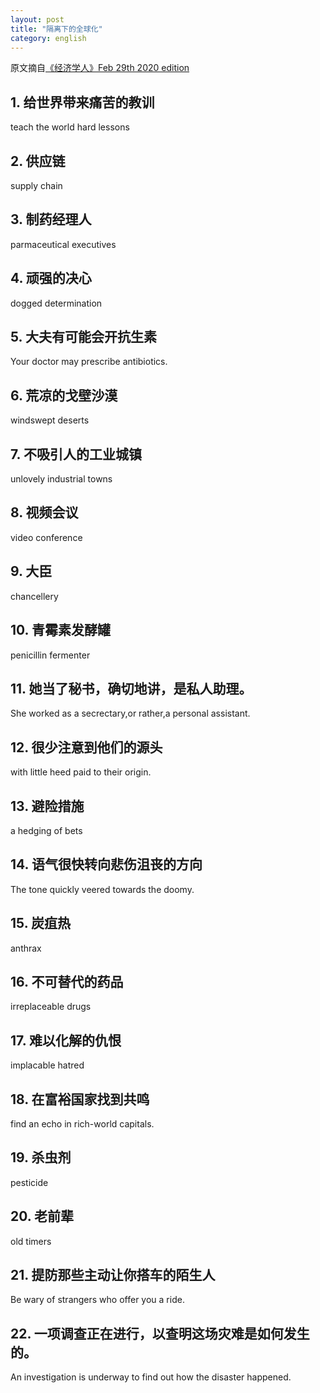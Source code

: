 ```yaml
---
layout: post
title: "隔离下的全球化"
category: english
---
```



原文摘自[《经济学人》Feb 29th 2020 edition](https://www.economist.com/china/2020/02/29/covid-19-is-teaching-hard-lessons-about-china-only-supply-chains)
## 1. 给世界带来痛苦的教训

teach the world hard lessons

## 2. 供应链

supply chain

## 3. 制药经理人

parmaceutical executives

## 4. 顽强的决心

dogged determination

## 5. 大夫有可能会开抗生素

Your doctor may prescribe antibiotics.

## 6. 荒凉的戈壁沙漠

windswept deserts

## 7. 不吸引人的工业城镇

unlovely industrial towns

## 8. 视频会议

video conference

## 9. 大臣

chancellery 

## 10. 青霉素发酵罐

penicillin fermenter

## 11. 她当了秘书，确切地讲，是私人助理。

She worked as a secrectary,or rather,a personal assistant.

## 12. 很少注意到他们的源头

with little heed paid to their origin.

## 13. 避险措施

a hedging of bets

## 14. 语气很快转向悲伤沮丧的方向

The tone quickly veered towards the doomy.

## 15. 炭疽热

anthrax

## 16. 不可替代的药品

irreplaceable drugs

## 17. 难以化解的仇恨

implacable hatred

## 18. 在富裕国家找到共鸣

find an echo in rich-world capitals.

## 19. 杀虫剂

pesticide

## 20. 老前辈

old timers

## 21. 提防那些主动让你搭车的陌生人

Be wary of strangers who offer you a ride.

## 22. 一项调查正在进行，以查明这场灾难是如何发生的。

An investigation is underway to find out how the disaster happened.

